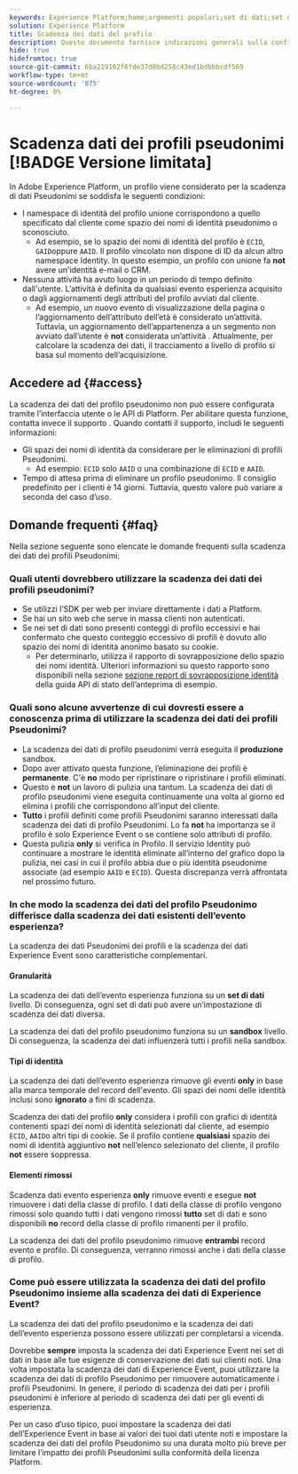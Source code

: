 ```yaml
---
keywords: Experience Platform;home;argomenti popolari;set di dati;set di dati;ora di vita;ttl;time-to-live;pseudonimo;profili pseudonimi;scadenza dati;scadenza;
solution: Experience Platform
title: Scadenza dei dati del profilo
description: Questo documento fornisce indicazioni generali sulla configurazione della scadenza dei dati per i profili Pseudonimi all’interno di Adobe Experience Platform.
hide: true
hidefromtoc: true
source-git-commit: 6ba219162f6fde37d8bd258c43ed1bdbbbcdf569
workflow-type: tm+mt
source-wordcount: '875'
ht-degree: 0%

---
```



# Scadenza dati dei profili pseudonimi [!BADGE Versione limitata]

In Adobe Experience Platform, un profilo viene considerato per la scadenza di dati Pseudonimi se soddisfa le seguenti condizioni:

- I namespace di identità del profilo unione corrispondono a quello specificato dal cliente come spazio dei nomi di identità pseudonimo o sconosciuto.
   - Ad esempio, se lo spazio dei nomi di identità del profilo è `ECID`, `GAID`oppure `AAID`. Il profilo vincolato non dispone di ID da alcun altro namespace Identity. In questo esempio, un profilo con unione fa **not** avere un&#39;identità e-mail o CRM.
- Nessuna attività ha avuto luogo in un periodo di tempo definito dall&#39;utente. L’attività è definita da qualsiasi evento esperienza acquisito o dagli aggiornamenti degli attributi del profilo avviati dal cliente.
   - Ad esempio, un nuovo evento di visualizzazione della pagina o l’aggiornamento dell’attributo dell’età è considerato un’attività. Tuttavia, un aggiornamento dell’appartenenza a un segmento non avviato dall’utente è **not** considerata un’attività . Attualmente, per calcolare la scadenza dei dati, il tracciamento a livello di profilo si basa sul momento dell’acquisizione.

## Accedere ad {#access}

La scadenza dei dati del profilo pseudonimo non può essere configurata tramite l’interfaccia utente o le API di Platform. Per abilitare questa funzione, contatta invece il supporto . Quando contatti il supporto, includi le seguenti informazioni:

- Gli spazi dei nomi di identità da considerare per le eliminazioni di profili Pseudonimi.
   - Ad esempio: `ECID` solo `AAID` o una combinazione di `ECID` e `AAID`.
- Tempo di attesa prima di eliminare un profilo pseudonimo. Il consiglio predefinito per i clienti è 14 giorni. Tuttavia, questo valore può variare a seconda del caso d’uso.

## Domande frequenti {#faq}

Nella sezione seguente sono elencate le domande frequenti sulla scadenza dei dati dei profili Pseudonimi:

### Quali utenti dovrebbero utilizzare la scadenza dei dati dei profili pseudonimi?

- Se utilizzi l’SDK per web per inviare direttamente i dati a Platform.
- Se hai un sito web che serve in massa clienti non autenticati.
- Se nei set di dati sono presenti conteggi di profilo eccessivi e hai confermato che questo conteggio eccessivo di profili è dovuto allo spazio dei nomi di identità anonimo basato su cookie.
   - Per determinarlo, utilizza il rapporto di sovrapposizione dello spazio dei nomi identità. Ulteriori informazioni su questo rapporto sono disponibili nella sezione [sezione report di sovrapposizione identità](./api/preview-sample-status.md#identity-overlap-report) della guida API di stato dell’anteprima di esempio.

### Quali sono alcune avvertenze di cui dovresti essere a conoscenza prima di utilizzare la scadenza dei dati dei profili Pseudonimi?

- La scadenza dei dati di profilo pseudonimi verrà eseguita il **produzione** sandbox.
- Dopo aver attivato questa funzione, l’eliminazione dei profili è **permanente**. C&#39;è **no** modo per ripristinare o ripristinare i profili eliminati.
- Questo è **not** un lavoro di pulizia una tantum. La scadenza dei dati di profilo pseudonimi viene eseguita continuamente una volta al giorno ed elimina i profili che corrispondono all’input del cliente.
- **Tutto** i profili definiti come profili Pseudonimi saranno interessati dalla scadenza dei dati di profilo Pseudonimi. Lo fa **not** ha importanza se il profilo è solo Experience Event o se contiene solo attributi di profilo.
- Questa pulizia **only** si verifica in Profilo. Il servizio Identity può continuare a mostrare le identità eliminate all’interno del grafico dopo la pulizia, nei casi in cui il profilo abbia due o più identità pseudonime associate (ad esempio `AAID` e `ECID`). Questa discrepanza verrà affrontata nel prossimo futuro.

### In che modo la scadenza dei dati del profilo Pseudonimo differisce dalla scadenza dei dati esistenti dell’evento esperienza?

La scadenza dei dati Pseudonimi dei profili e la scadenza dei dati Experience Event sono caratteristiche complementari.

#### Granularità

La scadenza dei dati dell’evento esperienza funziona su un **set di dati** livello. Di conseguenza, ogni set di dati può avere un’impostazione di scadenza dei dati diversa.

La scadenza dei dati del profilo pseudonimo funziona su un **sandbox** livello. Di conseguenza, la scadenza dei dati influenzerà tutti i profili nella sandbox.

#### Tipi di identità

La scadenza dei dati dell’evento esperienza rimuove gli eventi **only** in base alla marca temporale del record dell&#39;evento. Gli spazi dei nomi delle identità inclusi sono **ignorato** a fini di scadenza.

Scadenza dei dati del profilo **only** considera i profili con grafici di identità contenenti spazi dei nomi di identità selezionati dal cliente, ad esempio `ECID`, `AAID`o altri tipi di cookie. Se il profilo contiene **qualsiasi** spazio dei nomi di identità aggiuntivo **not** nell’elenco selezionato del cliente, il profilo **not** essere soppressa.

#### Elementi rimossi

Scadenza dati evento esperienza **only** rimuove eventi e esegue **not** rimuovere i dati della classe di profilo. I dati della classe di profilo vengono rimossi solo quando tutti i dati vengono rimossi **tutto** set di dati e sono disponibili **no** record della classe di profilo rimanenti per il profilo.

La scadenza dei dati del profilo pseudonimo rimuove **entrambi** record evento e profilo. Di conseguenza, verranno rimossi anche i dati della classe di profilo.

### Come può essere utilizzata la scadenza dei dati del profilo Pseudonimo insieme alla scadenza dei dati di Experience Event?

La scadenza dei dati del profilo pseudonimo e la scadenza dei dati dell’evento esperienza possono essere utilizzati per completarsi a vicenda.

Dovrebbe **sempre** imposta la scadenza dei dati Experience Event nei set di dati in base alle tue esigenze di conservazione dei dati sui clienti noti. Una volta impostata la scadenza dei dati di Experience Event, puoi utilizzare la scadenza dei dati di profilo Pseudonimo per rimuovere automaticamente i profili Pseudonimi. In genere, il periodo di scadenza dei dati per i profili pseudonimi è inferiore al periodo di scadenza dei dati per gli eventi di esperienza.

Per un caso d’uso tipico, puoi impostare la scadenza dei dati dell’Experience Event in base ai valori dei tuoi dati utente noti e impostare la scadenza dei dati del profilo Pseudonimo su una durata molto più breve per limitare l’impatto dei profili Pseudonimi sulla conformità della licenza Platform.

